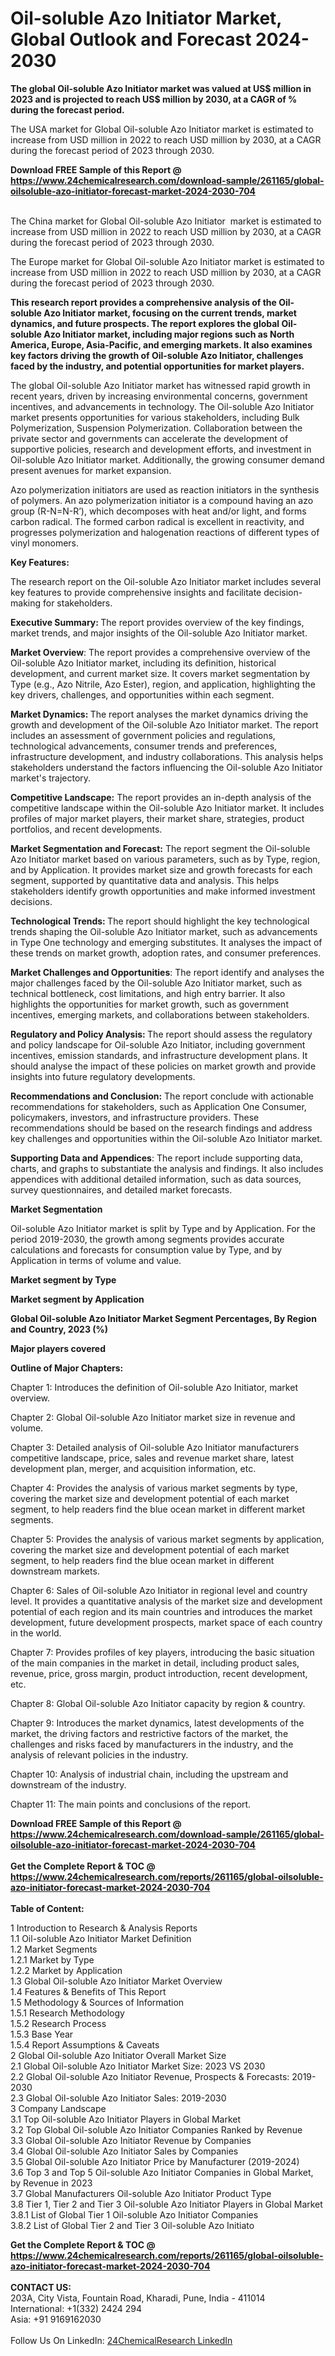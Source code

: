 <h1>Oil-soluble Azo Initiator Market, Global Outlook and Forecast 2024-2030</h1><p><strong>The global Oil-soluble Azo Initiator market was valued at US$ million in 2023 and is projected to reach US$ million by 2030, at a CAGR of % during the forecast period.</strong></p><p>
</p><p>The USA market for Global Oil-soluble Azo Initiator market is estimated to increase from USD million in 2022 to reach USD million by 2030, at a CAGR during the forecast period of 2023 through 2030.</p><div><b>Download FREE Sample of this Report @ 
            <a href="https://www.24chemicalresearch.com/download-sample/261165/global-oilsoluble-azo-initiator-forecast-market-2024-2030-704">
            https://www.24chemicalresearch.com/download-sample/261165/global-oilsoluble-azo-initiator-forecast-market-2024-2030-704</a></b></div><br><p>
</p><p>The China market for Global Oil-soluble Azo Initiator  market is estimated to increase from USD million in 2022 to reach USD million by 2030, at a CAGR during the forecast period of 2023 through 2030.</p><p>
</p><p>The Europe market for Global Oil-soluble Azo Initiator market is estimated to increase from USD million in 2022 to reach USD million by 2030, at a CAGR during the forecast period of 2023 through 2030.</p><p>
</p><p><strong>This research report provides a comprehensive analysis of the Oil-soluble Azo Initiator market, focusing on the current trends, market dynamics, and future prospects. The report explores the global Oil-soluble Azo Initiator market, including major regions such as North America, Europe, Asia-Pacific, and emerging markets. It also examines key factors driving the growth of Oil-soluble Azo Initiator, challenges faced by the industry, and potential opportunities for market players.</strong></p><p>
The global Oil-soluble Azo Initiator market has witnessed rapid growth in recent years, driven by increasing environmental concerns, government incentives, and advancements in technology. The Oil-soluble Azo Initiator market presents opportunities for various stakeholders, including Bulk Polymerization, Suspension Polymerization. Collaboration between the private sector and governments can accelerate the development of supportive policies, research and development efforts, and investment in Oil-soluble Azo Initiator market. Additionally, the growing consumer demand present avenues for market expansion.</p><p>
Azo polymerization initiators are used as reaction initiators in the synthesis of polymers. An azo polymerization initiator is a compound having an azo group (R-N=N-R’), which decomposes with heat and/or light, and forms carbon radical. The formed carbon radical is excellent in reactivity, and progresses polymerization and halogenation reactions of different types of vinyl monomers.</p><p>
<strong>Key Features:</strong></p><p>
The research report on the Oil-soluble Azo Initiator market includes several key features to provide comprehensive insights and facilitate decision-making for stakeholders.</p><p>
<strong>Executive Summary: </strong>The report provides overview of the key findings, market trends, and major insights of the Oil-soluble Azo Initiator market.</p><p>
<strong>Market Overview</strong>: The report provides a comprehensive overview of the Oil-soluble Azo Initiator market, including its definition, historical development, and current market size. It covers market segmentation by Type (e.g., Azo Nitrile, Azo Ester), region, and application, highlighting the key drivers, challenges, and opportunities within each segment.</p><p>
<strong>Market Dynamics: </strong>The report analyses the market dynamics driving the growth and development of the Oil-soluble Azo Initiator market. The report includes an assessment of government policies and regulations, technological advancements, consumer trends and preferences, infrastructure development, and industry collaborations. This analysis helps stakeholders understand the factors influencing the Oil-soluble Azo Initiator market's trajectory.</p><p>
<strong>Competitive Landscape:</strong> The report provides an in-depth analysis of the competitive landscape within the Oil-soluble Azo Initiator market. It includes profiles of major market players, their market share, strategies, product portfolios, and recent developments.</p><p>
<strong>Market Segmentation and Forecast:</strong> The report segment the Oil-soluble Azo Initiator market based on various parameters, such as by Type, region, and by Application. It provides market size and growth forecasts for each segment, supported by quantitative data and analysis. This helps stakeholders identify growth opportunities and make informed investment decisions.</p><p>
<strong>Technological Trends: </strong>The report should highlight the key technological trends shaping the Oil-soluble Azo Initiator market, such as advancements in Type One technology and emerging substitutes. It analyses the impact of these trends on market growth, adoption rates, and consumer preferences.</p><p>
<strong>Market Challenges and Opportunities</strong>: The report identify and analyses the major challenges faced by the Oil-soluble Azo Initiator market, such as technical bottleneck, cost limitations, and high entry barrier. It also highlights the opportunities for market growth, such as government incentives, emerging markets, and collaborations between stakeholders.</p><p>
<strong>Regulatory and Policy Analysis: </strong>The report should assess the regulatory and policy landscape for Oil-soluble Azo Initiator, including government incentives, emission standards, and infrastructure development plans. It should analyse the impact of these policies on market growth and provide insights into future regulatory developments.</p><p>
<strong>Recommendations and Conclusion:</strong> The report conclude with actionable recommendations for stakeholders, such as Application One Consumer, policymakers, investors, and infrastructure providers. These recommendations should be based on the research findings and address key challenges and opportunities within the Oil-soluble Azo Initiator market.</p><p>
<strong>Supporting Data and Appendices</strong>: The report include supporting data, charts, and graphs to substantiate the analysis and findings. It also includes appendices with additional detailed information, such as data sources, survey questionnaires, and detailed market forecasts.</p><p>
<strong>Market Segmentation</strong></p><p>
Oil-soluble Azo Initiator market is split by Type and by Application. For the period 2019-2030, the growth among segments provides accurate calculations and forecasts for consumption value by Type, and by Application in terms of volume and value.</p><p>
<strong>Market segment by Type</strong></p><p>
</p><p>
</p><p><strong>Market segment by Application</strong></p><p>
</p><p>
</p><p><strong>Global Oil-soluble Azo Initiator Market Segment Percentages, By Region and Country, 2023 (%)</strong></p><p>
</p><p>
</p><p><strong>Major players covered</strong></p><p>
</p><p>
</p><p><strong>Outline of Major Chapters:</strong></p><p>
Chapter 1: Introduces the definition of Oil-soluble Azo Initiator, market overview.</p><p>
Chapter 2: Global Oil-soluble Azo Initiator market size in revenue and volume.</p><p>
Chapter 3: Detailed analysis of Oil-soluble Azo Initiator manufacturers competitive landscape, price, sales and revenue market share, latest development plan, merger, and acquisition information, etc.</p><p>
Chapter 4: Provides the analysis of various market segments by type, covering the market size and development potential of each market segment, to help readers find the blue ocean market in different market segments.</p><p>
Chapter 5: Provides the analysis of various market segments by application, covering the market size and development potential of each market segment, to help readers find the blue ocean market in different downstream markets.</p><p>
Chapter 6: Sales of Oil-soluble Azo Initiator in regional level and country level. It provides a quantitative analysis of the market size and development potential of each region and its main countries and introduces the market development, future development prospects, market space of each country in the world.</p><p>
Chapter 7: Provides profiles of key players, introducing the basic situation of the main companies in the market in detail, including product sales, revenue, price, gross margin, product introduction, recent development, etc.</p><p>
Chapter 8: Global Oil-soluble Azo Initiator capacity by region &amp; country.</p><p>
Chapter 9: Introduces the market dynamics, latest developments of the market, the driving factors and restrictive factors of the market, the challenges and risks faced by manufacturers in the industry, and the analysis of relevant policies in the industry.</p><p>
Chapter 10: Analysis of industrial chain, including the upstream and downstream of the industry.</p><p>
Chapter 11: The main points and conclusions of the report.</p><div><b>Download FREE Sample of this Report @ 
            <a href="https://www.24chemicalresearch.com/download-sample/261165/global-oilsoluble-azo-initiator-forecast-market-2024-2030-704">
            https://www.24chemicalresearch.com/download-sample/261165/global-oilsoluble-azo-initiator-forecast-market-2024-2030-704</a></b></div><br><div><b>Get the Complete Report & TOC @ 
            <a href="https://www.24chemicalresearch.com/reports/261165/global-oilsoluble-azo-initiator-forecast-market-2024-2030-704">
            https://www.24chemicalresearch.com/reports/261165/global-oilsoluble-azo-initiator-forecast-market-2024-2030-704</a></b></div><br>
            <b>Table of Content:</b><p>1 Introduction to Research & Analysis Reports<br />
    1.1 Oil-soluble Azo Initiator Market Definition<br />
    1.2 Market Segments<br />
        1.2.1 Market by Type<br />
        1.2.2 Market by Application<br />
    1.3 Global Oil-soluble Azo Initiator Market Overview<br />
    1.4 Features & Benefits of This Report<br />
    1.5 Methodology & Sources of Information<br />
        1.5.1 Research Methodology<br />
        1.5.2 Research Process<br />
        1.5.3 Base Year<br />
        1.5.4 Report Assumptions & Caveats<br />
2 Global Oil-soluble Azo Initiator Overall Market Size<br />
    2.1 Global Oil-soluble Azo Initiator Market Size: 2023 VS 2030<br />
    2.2 Global Oil-soluble Azo Initiator Revenue, Prospects & Forecasts: 2019-2030<br />
    2.3 Global Oil-soluble Azo Initiator Sales: 2019-2030<br />
3 Company Landscape<br />
    3.1 Top Oil-soluble Azo Initiator Players in Global Market<br />
    3.2 Top Global Oil-soluble Azo Initiator Companies Ranked by Revenue<br />
    3.3 Global Oil-soluble Azo Initiator Revenue by Companies<br />
    3.4 Global Oil-soluble Azo Initiator Sales by Companies<br />
    3.5 Global Oil-soluble Azo Initiator Price by Manufacturer (2019-2024)<br />
    3.6 Top 3 and Top 5 Oil-soluble Azo Initiator Companies in Global Market, by Revenue in 2023<br />
    3.7 Global Manufacturers Oil-soluble Azo Initiator Product Type<br />
    3.8 Tier 1, Tier 2 and Tier 3 Oil-soluble Azo Initiator Players in Global Market<br />
        3.8.1 List of Global Tier 1 Oil-soluble Azo Initiator Companies<br />
        3.8.2 List of Global Tier 2 and Tier 3 Oil-soluble Azo Initiato</p><div><b>Get the Complete Report & TOC @ 
            <a href="https://www.24chemicalresearch.com/reports/261165/global-oilsoluble-azo-initiator-forecast-market-2024-2030-704">
            https://www.24chemicalresearch.com/reports/261165/global-oilsoluble-azo-initiator-forecast-market-2024-2030-704</a></b></div><br><b>CONTACT US:</b><br>
            203A, City Vista, Fountain Road, Kharadi, Pune, India - 411014<br>
            International: +1(332) 2424 294<br>
            Asia: +91 9169162030 <br><br>
            Follow Us On LinkedIn: <a href="https://www.linkedin.com/company/24chemicalresearch/">24ChemicalResearch LinkedIn</a>